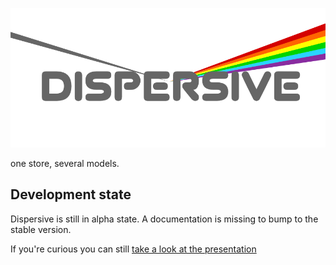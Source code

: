 ![Dispersive](https://raw.githubusercontent.com/dawee/dispersive-logo/master/dispersive-white-bg.png)

one store, several models.

## Development state

Dispersive is still in alpha state.
A documentation is missing to bump to the stable version.

If you're curious you can still [take a look at the presentation](https://dawee.github.io/dispersive-presentation)

